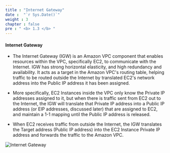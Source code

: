 ```yaml
---
title : "Internet Gateway"
date :  "`r Sys.Date()`" 
weight : 3 
chapter : false
pre : " <b> 1.3 </b> "
---
```


#### Internet Gateway

- The Internet Gateway (IGW) is an Amazon VPC component that enables resources within the VPC, specifically EC2, to communicate with the Internet. IGW has strong horizontal elasticity, and high redundancy and availability. It acts as a target in the Amazon VPC's routing table, helping traffic to be routed outside the Internet by translated EC2's network address into the Public IP address it has been assigned.

- More specifically, EC2 Instances inside the VPC only know the Private IP addresses assigned to it, but when there is traffic sent from EC2 out to the Internet, the IGW will translate that Private IP address into a Public IP address (or EIP addresses, discussed later) that are assigned to EC2, and maintain a 1-1 mapping until the Public IP address is released. 

- When EC2 receives traffic from outside the Internet, the IGW translates the Target address (Public IP address) into the EC2 Instance Private IP address and forwards the traffic to the Amazon VPC.

![Internet Gateway](/images/1-Introduce/igw.png?featherlight=false&width=60pc)